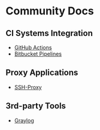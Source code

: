 # Community Docs

## CI Systems Integration

* [GitHub Actions](github-actions/README.md)
* [Bitbucket Pipelines](bitbucket-pipelines/README.md)

## Proxy Applications

* [SSH-Proxy](ssh-proxy/README.md)

## 3rd-party Tools

* [Graylog](graylog/README.md)

